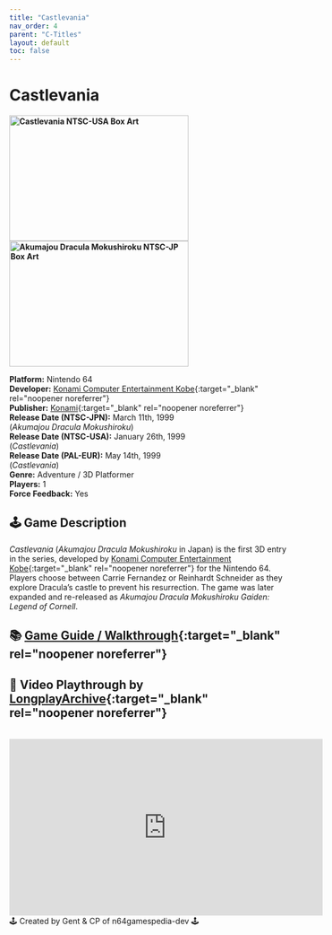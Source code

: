 ```yaml
---
title: "Castlevania"
nav_order: 4
parent: "C-Titles"
layout: default
toc: false
---
```


# Castlevania
<b>
<img src="https://images.launchbox-app.com//0545a9db-a5ca-496a-89fa-02fbf94c8a3e.jpg" alt="Castlevania NTSC-USA Box Art" style="object-fit:cover;width:320px;height:224px"/>
<img src="https://images.launchbox-app.com/aa7a3f27-700d-412a-8db2-2f755cb91ef5.png" alt="Akumajou Dracula Mokushiroku NTSC-JP Box Art" style="object-fit:cover;width:320px;height:224px"/>
</b>

**Platform:** Nintendo 64  
**Developer:** [Konami Computer Entertainment Kobe](https://en.wikipedia.org/wiki/Konami#Former_subsidiaries){:target="_blank" rel="noopener noreferrer"}  
**Publisher:** [Konami](https://en.wikipedia.org/wiki/Konami){:target="_blank" rel="noopener noreferrer"}  
**Release Date (NTSC-JPN):** March 11th, 1999  
(*Akumajou Dracula Mokushiroku*)  
**Release Date (NTSC-USA):** January 26th, 1999  
(*Castlevania*)  
**Release Date (PAL-EUR):** May 14th, 1999  
(*Castlevania*)  
**Genre:** Adventure / 3D Platformer  
**Players:** 1  
**Force Feedback:** Yes

## 🕹️ Game Description
*Castlevania* (*Akumajou Dracula Mokushiroku* in Japan) is the first 3D entry in the series, developed by [Konami Computer Entertainment Kobe](https://en.wikipedia.org/wiki/Konami#Former_subsidiaries){:target="_blank" rel="noopener noreferrer"} for the Nintendo 64. Players choose between Carrie Fernandez or Reinhardt Schneider as they explore Dracula’s castle to prevent his resurrection. The game was later expanded and re-released as *Akumajou Dracula Mokushiroku Gaiden: Legend of Cornell*.

## 📚 [Game Guide / Walkthrough](https://gamefaqs.gamespot.com/n64/196882-castlevania/faqs/44590){:target="_blank" rel="noopener noreferrer"}

## 🎥 Video Playthrough by [LongplayArchive](https://www.youtube.com/channel/UCM8XzXipyTsylZ_WsGKmdKQ){:target="_blank" rel="noopener noreferrer"}

<br />
<iframe width="560" height="315" src="https://www.youtube.com/embed/tXWtWyWM3Vg" title="Akumajou Dracula Mokushiroku Playthrough" frameborder="0" allowfullscreen></iframe>

<br />
🕹️ Created by Gent & CP of n64gamespedia-dev 🕹️

<!-- Vault Format: n64gamespedia-dev -->
<!-- Protocol Source: _vault-specs/format-protocol.md -->
